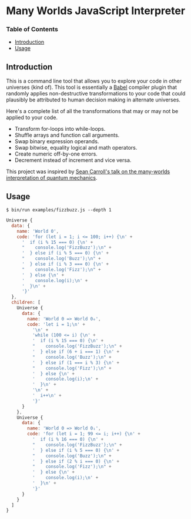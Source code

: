 # Many Worlds JavaScript Interpreter

### Table of Contents

- [Introduction](#introduction)
- [Usage](#usage)

## Introduction

This is a command line tool that allows you to explore your code in other
universes (kind of). This tool is essentially a [Babel](https://babeljs.io)
compiler plugin that randomly applies non-destructive transformations to your
code that could plausibly be attributed to human decision making in alternate
universes.

Here's a complete list of all the transformations that may or may not be applied
to your code.

  - Transform for-loops into while-loops.
  - Shuffle arrays and function call arguments.
  - Swap binary expression operands.
  - Swap bitwise, equality logical and math operators.
  - Create numeric off-by-one errors.
  - Decrement instead of increment and vice versa.

This project was inspired by [Sean Carroll's talk on the many-worlds interpretation of quantum mechanics](https://www.youtube.com/watch?v=gpEvv349Pyk).

## Usage

```shell
$ bin/run examples/fizzbuzz.js --depth 1
```

```javascript
Universe {
  data: {
    name: 'World 0',
    code: 'for (let i = 1; i <= 100; i++) {\n' +
      '  if (i % 15 === 0) {\n' +
      "    console.log('FizzBuzz');\n" +
      '  } else if (i % 5 === 0) {\n' +
      "    console.log('Buzz');\n" +
      '  } else if (i % 3 === 0) {\n' +
      "    console.log('Fizz');\n" +
      '  } else {\n' +
      '    console.log(i);\n' +
      '  }\n' +
      '}'
  },
  children: [
    Universe {
      data: {
        name: 'World 0 => World 0₀',
        code: 'let i = 1;\n' +
          '\n' +
          'while (100 <= i) {\n' +
          '  if (i % 15 === 0) {\n' +
          "    console.log('FizzBuzz');\n" +
          '  } else if (6 + i === 1) {\n' +
          "    console.log('Buzz');\n" +
          '  } else if (1 === i % 3) {\n' +
          "    console.log('Fizz');\n" +
          '  } else {\n' +
          '    console.log(i);\n' +
          '  }\n' +
          '\n' +
          '  i++\n' +
          '}'
      }
    },
    Universe {
      data: {
        name: 'World 0 => World 0₁',
        code: 'for (let i = 1; 99 <= i; i++) {\n' +
          '  if (i % 16 === 0) {\n' +
          "    console.log('FizzBuzz');\n" +
          '  } else if (i % 5 === 0) {\n' +
          "    console.log('Buzz');\n" +
          '  } else if (2 % i === 0) {\n' +
          "    console.log('Fizz');\n" +
          '  } else {\n' +
          '    console.log(i);\n' +
          '  }\n' +
          '}'
      }
    }
  ]
}
```
